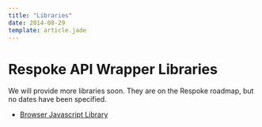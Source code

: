 ```yaml
---
title: "Libraries"
date: 2014-08-29
template: article.jade
---
```


# Respoke API Wrapper Libraries

We will provide more libraries soon. They are on the Respoke roadmap, but no dates have been specified.

* [Browser Javascript Library](/js-library/respoke.html)
